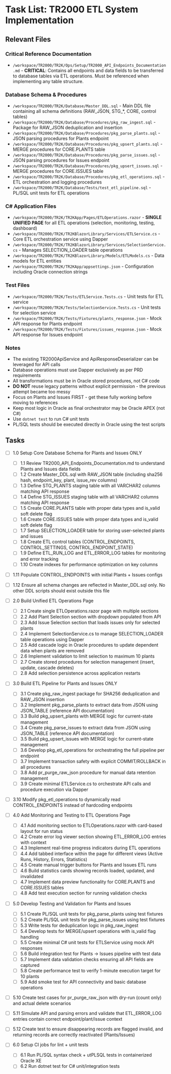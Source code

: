 # Task List: TR2000 ETL System Implementation

## Relevant Files

### Critical Reference Documentation
- `/workspace/TR2000/TR2K/Ops/Setup/TR2000_API_Endpoints_Documentation.md` - **CRITICAL**: Contains all endpoints and data fields to be transferred to database tables via ETL operations. Must be referenced when implementing any table structure.

### Database Schema & Procedures
- `/workspace/TR2000/TR2K/Database/Master_DDL.sql` - Main DDL file containing all schema definitions (RAW_JSON, STG_*, CORE, control tables)
- `/workspace/TR2000/TR2K/Database/Procedures/pkg_raw_ingest.sql` - Package for RAW_JSON deduplication and insertion
- `/workspace/TR2000/TR2K/Database/Procedures/pkg_parse_plants.sql` - JSON parsing procedures for Plants endpoint
- `/workspace/TR2000/TR2K/Database/Procedures/pkg_upsert_plants.sql` - MERGE procedures for CORE.PLANTS table
- `/workspace/TR2000/TR2K/Database/Procedures/pkg_parse_issues.sql` - JSON parsing procedures for Issues endpoint
- `/workspace/TR2000/TR2K/Database/Procedures/pkg_upsert_issues.sql` - MERGE procedures for CORE.ISSUES table
- `/workspace/TR2000/TR2K/Database/Procedures/pkg_etl_operations.sql` - ETL orchestration and logging procedures
- `/workspace/TR2000/TR2K/Database/Tests/test_etl_pipeline.sql` - PL/SQL unit tests for ETL operations

### C# Application Files
- `/workspace/TR2000/TR2K/TR2KApp/Pages/ETLOperations.razor` - **SINGLE UNIFIED PAGE** for all ETL operations (selection, monitoring, testing, dashboard)
- `/workspace/TR2000/TR2K/TR2KBlazorLibrary/Services/ETLService.cs` - Core ETL orchestration service using Dapper
- `/workspace/TR2000/TR2K/TR2KBlazorLibrary/Services/SelectionService.cs` - Manages SELECTION_LOADER table operations
- `/workspace/TR2000/TR2K/TR2KBlazorLibrary/Models/ETLModels.cs` - Data models for ETL entities
- `/workspace/TR2000/TR2K/TR2KApp/appsettings.json` - Configuration including Oracle connection strings

### Test Files
- `/workspace/TR2000/TR2K/Tests/ETLService.Tests.cs` - Unit tests for ETL service
- `/workspace/TR2000/TR2K/Tests/SelectionService.Tests.cs` - Unit tests for selection service
- `/workspace/TR2000/TR2K/Tests/Fixtures/plants_response.json` - Mock API response for Plants endpoint
- `/workspace/TR2000/TR2K/Tests/Fixtures/issues_response.json` - Mock API response for Issues endpoint

### Notes

- The existing TR2000ApiService and ApiResponseDeserializer can be leveraged for API calls
- Database operations must use Dapper exclusively as per PRD requirements
- All transformations must be in Oracle stored procedures, not C# code
- **DO NOT** reuse legacy patterns without explicit permission - the previous attempt became too messy
- Focus on Plants and Issues FIRST - get these fully working before moving to references
- Keep most logic in Oracle as final orchestrator may be Oracle APEX (not C#)
- Use `dotnet test` to run C# unit tests
- PL/SQL tests should be executed directly in Oracle using the test scripts

## Tasks

- [ ] 1.0 Setup Core Database Schema for Plants and Issues ONLY
  - [ ] 1.1 Review TR2000_API_Endpoints_Documentation.md to understand Plants and Issues data fields
  - [ ] 1.2 Create Master_DDL.sql with RAW_JSON table (including sha256 hash, endpoint_key, plant, issue_rev columns)
  - [ ] 1.3 Define STG_PLANTS staging table with all VARCHAR2 columns matching API response
  - [ ] 1.4 Define STG_ISSUES staging table with all VARCHAR2 columns matching API response
  - [ ] 1.5 Create CORE.PLANTS table with proper data types and is_valid soft delete flag
  - [ ] 1.6 Create CORE.ISSUES table with proper data types and is_valid soft delete flag
  - [ ] 1.7 Setup SELECTION_LOADER table for storing user-selected plants and issues
  - [ ] 1.8 Create ETL control tables (CONTROL_ENDPOINTS, CONTROL_SETTINGS, CONTROL_ENDPOINT_STATE)
  - [ ] 1.9 Define ETL_RUN_LOG and ETL_ERROR_LOG tables for monitoring and error tracking
  - [ ] 1.10 Create indexes for performance optimization on key columns
- [ ] 1.11 Populate CONTROL_ENDPOINTS with initial Plants + Issues configs
- [ ] 1.12 Ensure all schema changes are reflected in Master_DDL.sql only. No other DDL scripts should exist outside this file

- [ ] 2.0 Build Unified ETL Operations Page
  - [ ] 2.1 Create single ETLOperations.razor page with multiple sections
  - [ ] 2.2 Add Plant Selection section with dropdown populated from API
  - [ ] 2.3 Add Issue Selection section that loads issues only for selected plants
  - [ ] 2.4 Implement SelectionService.cs to manage SELECTION_LOADER table operations using Dapper
  - [ ] 2.5 Add cascade logic in Oracle procedures to update dependent data when plants are removed
  - [ ] 2.6 Implement validation to limit selection to maximum 10 plants
  - [ ] 2.7 Create stored procedures for selection management (insert, update, cascade deletes)
  - [ ] 2.8 Add selection persistence across application restarts

- [ ] 3.0 Build ETL Pipeline for Plants and Issues ONLY
  - [ ] 3.1 Create pkg_raw_ingest package for SHA256 deduplication and RAW_JSON insertion
  - [ ] 3.2 Implement pkg_parse_plants to extract data from JSON using JSON_TABLE (reference API documentation)
  - [ ] 3.3 Build pkg_upsert_plants with MERGE logic for current-state management
  - [ ] 3.4 Create pkg_parse_issues to extract data from JSON using JSON_TABLE (reference API documentation)
  - [ ] 3.5 Build pkg_upsert_issues with MERGE logic for current-state management
  - [ ] 3.6 Develop pkg_etl_operations for orchestrating the full pipeline per endpoint
  - [ ] 3.7 Implement transaction safety with explicit COMMIT/ROLLBACK in all procedures
  - [ ] 3.8 Add pr_purge_raw_json procedure for manual data retention management
  - [ ] 3.9 Create minimal ETLService.cs to orchestrate API calls and procedure execution via Dapper
- [ ] 3.10 Modify pkg_etl_operations to dynamically read CONTROL_ENDPOINTS instead of hardcoding endpoints

- [ ] 4.0 Add Monitoring and Testing to ETL Operations Page
  - [ ] 4.1 Add monitoring section to ETLOperations.razor with card-based layout for run status
  - [ ] 4.2 Create error log viewer section showing ETL_ERROR_LOG entries with context
  - [ ] 4.3 Implement real-time progress indicators during ETL operations
  - [ ] 4.4 Add tabbed interface within the page for different views (Active Runs, History, Errors, Statistics)
  - [ ] 4.5 Create manual trigger buttons for Plants and Issues ETL runs
  - [ ] 4.6 Build statistics cards showing records loaded, updated, and invalidated
  - [ ] 4.7 Implement data preview functionality for CORE.PLANTS and CORE.ISSUES tables
  - [ ] 4.8 Add test execution section for running validation checks

- [ ] 5.0 Develop Testing and Validation for Plants and Issues
  - [ ] 5.1 Create PL/SQL unit tests for pkg_parse_plants using test fixtures
  - [ ] 5.2 Create PL/SQL unit tests for pkg_parse_issues using test fixtures
  - [ ] 5.3 Write tests for deduplication logic in pkg_raw_ingest
  - [ ] 5.4 Develop tests for MERGE/upsert operations with is_valid flag handling
  - [ ] 5.5 Create minimal C# unit tests for ETLService using mock API responses
  - [ ] 5.6 Build integration test for Plants → Issues pipeline with test data
  - [ ] 5.7 Implement data validation checks ensuring all API fields are captured
  - [ ] 5.8 Create performance test to verify 1-minute execution target for 10 plants
  - [ ] 5.9 Add smoke test for API connectivity and basic database operations
- [ ] 5.10 Create test cases for pr_purge_raw_json with dry-run (count only) and actual delete scenarios
- [ ] 5.11 Simulate API and parsing errors and validate that ETL_ERROR_LOG entries contain correct endpoint/plant/issue context
- [ ] 5.12 Create test to ensure disappearing records are flagged invalid, and returning records are correctly reactivated (Plants/Issues)

- [ ] 6.0 Setup CI jobs for lint + unit tests
  - [ ] 6.1 Run PL/SQL syntax check + utPLSQL tests in containerized Oracle XE
  - [ ] 6.2 Run dotnet test for C# unit/integration tests
